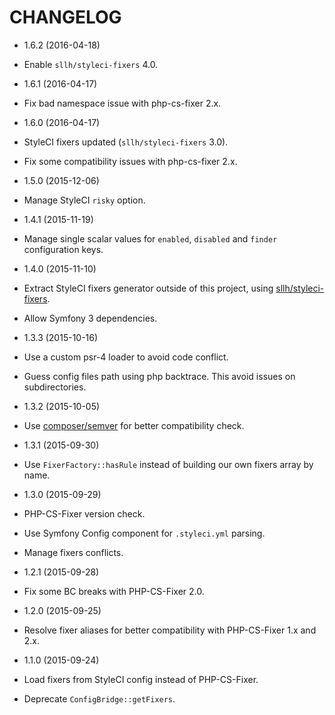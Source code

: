 # CHANGELOG

* 1.6.2 (2016-04-18)

 * Enable `sllh/styleci-fixers` 4.0.

* 1.6.1 (2016-04-17)

 * Fix bad namespace issue with php-cs-fixer 2.x.

* 1.6.0 (2016-04-17)

 * StyleCI fixers updated (`sllh/styleci-fixers` 3.0).
 * Fix some compatibility issues with php-cs-fixer 2.x.

* 1.5.0 (2015-12-06)

 * Manage StyleCI `risky` option.

* 1.4.1 (2015-11-19)

 * Manage single scalar values for `enabled`, `disabled` and `finder` configuration keys.

* 1.4.0 (2015-11-10)

 * Extract StyleCI fixers generator outside of this project,
 using [sllh/styleci-fixers](https://github.com/Soullivaneuh/styleci-fixers).
 * Allow Symfony 3 dependencies.

* 1.3.3 (2015-10-16)

 * Use a custom psr-4 loader to avoid code conflict.
 * Guess config files path using php backtrace. This avoid issues on subdirectories.

* 1.3.2 (2015-10-05)

 * Use [composer/semver](https://packagist.org/packages/composer/semver) for better compatibility check.

* 1.3.1 (2015-09-30)

 * Use `FixerFactory::hasRule` instead of building our own fixers array by name.

* 1.3.0 (2015-09-29)

 * PHP-CS-Fixer version check.
 * Use Symfony Config component for `.styleci.yml` parsing.
 * Manage fixers conflicts.

* 1.2.1 (2015-09-28)

 * Fix some BC breaks with PHP-CS-Fixer 2.0.

* 1.2.0 (2015-09-25)

 * Resolve fixer aliases for better compatibility with PHP-CS-Fixer 1.x and 2.x.

* 1.1.0 (2015-09-24)

 * Load fixers from StyleCI config instead of PHP-CS-Fixer.
 * Deprecate `ConfigBridge::getFixers`.
